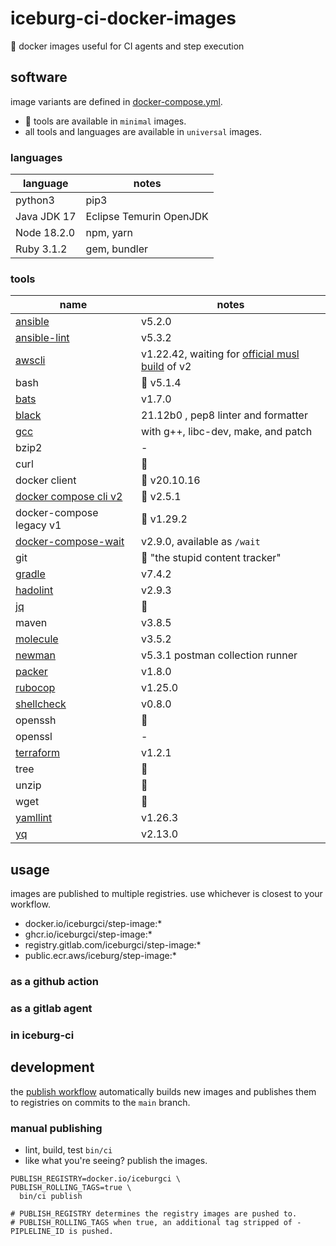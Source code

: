 # iceburg-ci-docker-images
:rocket: docker images useful for CI agents and step execution

## software

image variants are defined in [docker-compose.yml](docker-compose.yml).
* :ox: tools are available in `minimal` images.
* all tools and languages are available in `universal` images.

### languages

language | notes
--- | ---
python3 | pip3
Java JDK 17 | Eclipse Temurin OpenJDK
Node 18.2.0 | npm, yarn
Ruby 3.1.2 | gem, bundler

### tools

name | notes
--- | ---
[ansible](https://github.com/ansible/ansible) | v5.2.0
[ansible-lint](https://github.com/ansible-community/ansible-lint) | v5.3.2
[awscli](https://github.com/aws/aws-cli) | v1.22.42, waiting for [official musl build](https://github.com/aws/aws-cli/issues/4685) of v2
bash | :ox: v5.1.4
[bats](https://github.com/bats-core/bats-core) | v1.7.0
[black](https://github.com/psf/black) | 21.12b0 , pep8 linter and formatter
[gcc](https://pkgs.alpinelinux.org/package/v3.14/main/x86/build-base) | with g++, libc-dev, make, and patch
bzip2 | -
curl | :ox:
docker client | :ox: v20.10.16
[docker compose cli v2](https://github.com/docker/compose) | :ox: v2.5.1
docker-compose legacy v1 | :ox: v1.29.2
[docker-compose-wait](https://github.com/ufoscout/docker-compose-wait) | v2.9.0, available as `/wait`
git | :ox: "the stupid content tracker"
[gradle](https://gradle.org/) | v7.4.2
[hadolint](https://github.com/hadolint/hadolint) | v2.9.3
[jq](https://stedolan.github.io/jq/) | :ox:
maven | v3.8.5
[molecule](https://github.com/ansible-community/molecule) | v3.5.2
[newman](https://github.com/postmanlabs/newman) | v5.3.1 postman collection runner
[packer](https://www.packer.io/) | v1.8.0
[rubocop](https://rubocop.org/) | v1.25.0
[shellcheck](https://github.com/koalaman/shellcheck) | v0.8.0
openssh | :ox:
openssl | -
[terraform](https://www.terraform.io/) | v1.2.1
tree | :ox:
unzip | :ox:
wget | :ox:
[yamllint](https://github.com/adrienverge/yamllint) | v1.26.3
[yq](https://pypi.org/project/yq) | v2.13.0

## usage

images are published to multiple registries. use whichever is closest to your workflow.

* docker.io/iceburgci/step-image:*
* ghcr.io/iceburgci/step-image:*
* registry.gitlab.com/iceburgci/step-image:*
* public.ecr.aws/iceburg/step-image:*

### as a github action

### as a gitlab agent

### in iceburg-ci

## development

the [publish workflow](.github/workflows/github-actions-publish.yml) automatically builds new images and publishes them to registries on commits to the `main` branch.

### manual publishing

* lint, build, test `bin/ci`
* like what you're seeing? publish the images.

```
PUBLISH_REGISTRY=docker.io/iceburgci \
PUBLISH_ROLLING_TAGS=true \
  bin/ci publish

# PUBLISH_REGISTRY determines the registry images are pushed to.
# PUBLISH_ROLLING_TAGS when true, an additional tag stripped of -PIPLELINE_ID is pushed.
```
